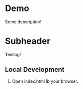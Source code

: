 # Demo 

Some description!
# Subheader

Testing!

## Local Development

1.  Open index.html ib your browser.